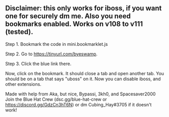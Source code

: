 ## Disclaimer: this only works for iboss, if you want one for securely dm me. Also you need bookmarks enabled. Works on v108 to v111 (tested). ##

Step 1. Bookmark the code in mini.bookmarklet.js


Step 2. Go to  https://tinyurl.com/byeswamp.

Step 3. Click the blue link there.

Now, click on the bookmark. It should close a tab and open another tab. You should be on a tab that says "uboss" on it.
Now you can disable iboss, and other extensions. 

Made with help from Aka, but nice, Bypassi, 3kh0, and Spacesaver2000
Join the Blue Hat Crew (dsc.gg/blue-hat-crew or https://discord.gg/GdzCn3hT6N) or dm Cubing_Hay#3705 if it doesn't work!
